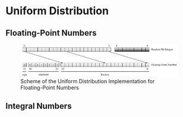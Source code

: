 # Uniform Distribution

## Floating-Point Numbers

<figure>
    <img src="/images/uniform_implementation_scheme.png" />
    <figcaption>Scheme of the Uniform Distribution Implementation for Floating-Point Numbers</figcaption>
</figure>

## Integral Numbers